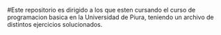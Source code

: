 #Este repositorio es dirigido a los que esten cursando el curso de programacion basica en la Universidad de Piura, teniendo un archivo de distintos ejercicios solucionados.
